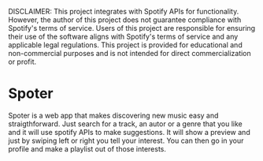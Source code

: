DISCLAIMER: This project integrates with Spotify APIs for functionality. However, the author of this project does not guarantee compliance with Spotify's terms of service. Users of this project are responsible for ensuring their use of the software aligns with Spotify's terms of service and any applicable legal regulations. This project is provided for educational and non-commercial purposes and is not intended for direct commercialization or profit.

# Spoter

Spoter is a web app that makes discovering new music easy and straigthforward. Just search for a track, an autor or a genre that you like and it will use spotify APIs to make suggestions. It will show a preview and just by swiping left or right you tell your interest. You can then go in your profile and make a playlist out of those interests.
